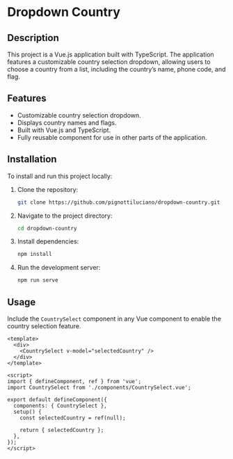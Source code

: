 
# Dropdown Country

## Description

This project is a Vue.js application built with TypeScript. The application features a customizable country selection dropdown, allowing users to choose a country from a list, including the country’s name, phone code, and flag.

## Features

- Customizable country selection dropdown.
- Displays country names and flags.
- Built with Vue.js and TypeScript.
- Fully reusable component for use in other parts of the application.

## Installation

To install and run this project locally:

1. Clone the repository:
   ```bash
   git clone https://github.com/pignottiluciano/dropdown-country.git
   ```

2. Navigate to the project directory:
   ```bash
   cd dropdown-country
   ```

3. Install dependencies:
   ```bash
   npm install
   ```

4. Run the development server:
   ```bash
   npm run serve
   ```

## Usage

Include the `CountrySelect` component in any Vue component to enable the country selection feature.

```vue
<template>
  <div>
    <CountrySelect v-model="selectedCountry" />
  </div>
</template>

<script>
import { defineComponent, ref } from 'vue';
import CountrySelect from './components/CountrySelect.vue';

export default defineComponent({
  components: { CountrySelect },
  setup() {
    const selectedCountry = ref(null);

    return { selectedCountry };
  },
});
</script>
```
